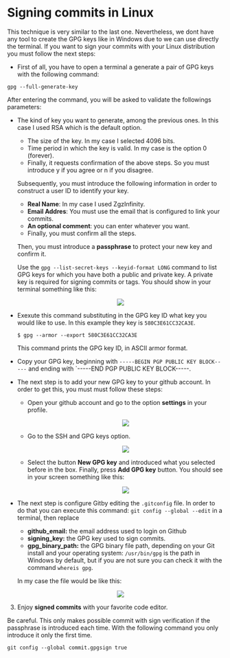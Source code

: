 # Signing commits in Linux 

This technique is very similar to the last one. Nevertheless, we dont have any tool to create the GPG keys like in Windows due to we can use directly the terminal. If you want to sign your commits with your Linux distribution you must follow the next steps:

* First of all, you have to open a terminal a generate a pair of GPG keys with the following command:

``
	gpg --full-generate-key
``

After entering the command, you will be asked to validate the followings parameters:

* The kind of key you want to generate, among the previous ones. In this case I used RSA which is the default option. 
	* The size of the key. In my case I selected 4096 bits.
	*  Time period in which the key is valid. In my case is the option 0 (forever).
	* Finally, it requests confirmation of the above steps. So you must introduce y if you agree or n if you disagree.

	Subsequently, you must introduce the following information in order to construct a user ID to identify your key. 

	*	**Real Name**: In my case I used ZgzInfinity.
	*	**Email Addres**: You must use the email that is configured to link your commits.
	*	**An optional comment**: you can enter whatever you want.
	* Finally, you must confirm all the steps.

	Then, you must introduce a **passphrase** to protect your new key and confirm it.

	Use the `gpg --list-secret-keys --keyid-format LONG` command to list GPG keys for which you have both a public and private key. A private key is required for signing commits or tags.
You should show in your terminal something like this:

	<p align="center">
	    <img src="https://i.ibb.co/7CwvMm0/fff.png">
	</p>

* Exexute this command substituting in the GPG key ID what key you would like to use. In this example they key is  `580C3E61CC32CA3E`.
    ```
    $ gpg --armor --export 580C3E61CC32CA3E
    ```
	 This command prints the GPG key ID, in ASCII armor format.

* Copy your GPG key, beginning with `-----BEGIN PGP PUBLIC KEY BLOCK-----` and ending with `-----END PGP PUBLIC KEY BLOCK-----.
* The next step is to add your new GPG key to your github account. In order to get this, you must must follow these steps:
	* Open your github account and go to the option **settings** in your profile.

		<p align="center">
	    <img src="https://i.ibb.co/TcgnrWW/settings.png">
	</p>

	* Go to the SSH and GPG keys option.
			
		<p align="center">
	    <img src="https://i.ibb.co/FJfDCP2/options.png">
	</p>

	* Select the button **New GPG key** and introduced what you selected before in the box. Finally, press **Add GPG key** button. You should see in your screen something like this:
	
		<p align="center">
	    <img src="https://i.ibb.co/2dc9FZM/temas.png">
	</p>

* The next step is configure Gitby editing the `.gitconfig` file. In order to do that you can execute this command: 
 `git config --global --edit` in a terminal, then replace 
    
	* **github_email:** the email address used to login on Github
	* **signing_key:** the GPG key  used to sign commits.
	* **gpg_binary_path:** the GPG binary file path, depending on your Git install and your operating system:
    `/usr/bin/gpg` is the path in Windows by default, but if you are not sure you can check it with the command `whereis gpg`.

	In my case the file would be like this:

	<p align="center">
	    <img src="https://i.ibb.co/r48m8WJ/configuration.png">
	</p>

3.  Enjoy **signed commits** with your favorite code editor.

Be careful. This only makes possible commit with sign verification if the passphrase is introduced each time. With the
following command you only introduce it only the first time.

`git config --global commit.gpgsign true`